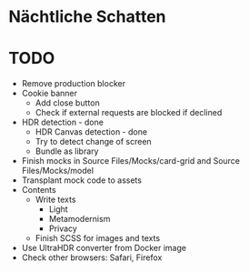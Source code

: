 Nächtliche Schatten
===================

# TODO
* Remove production blocker
* Cookie banner
  * Add close button
  * Check if external requests are blocked if declined
* HDR detection - done
  * HDR Canvas detection  - done
  * Try to detect change of screen
  * Bundle as library
* Finish mocks in Source Files/Mocks/card-grid and Source Files/Mocks/model
* Transplant mock code to assets
* Contents
  * Write texts
    * Light
    * Metamodernism
    * Privacy
  * Finish SCSS for images and texts
* Use UltraHDR converter from Docker image
* Check other browsers: Safari, Firefox
